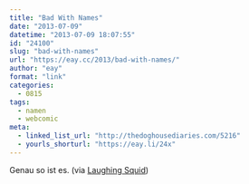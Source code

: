 ```yaml
---
title: "Bad With Names"
date: "2013-07-09"
datetime: "2013-07-09 18:07:55"
id: "24100"
slug: "bad-with-names"
url: "https://eay.cc/2013/bad-with-names/"
author: "eay"
format: "link"
categories:
  - 0815
tags:
  - namen
  - webcomic
meta:
  - linked_list_url: "http://thedoghousediaries.com/5216"
  - yourls_shorturl: "https://eay.li/24x"
---
```


Genau so ist es. (via [Laughing Squid](http://laughingsquid.com/bad-with-names-a-comic-about-forgetting-peoples-names-by-doghouse-diaries/))
